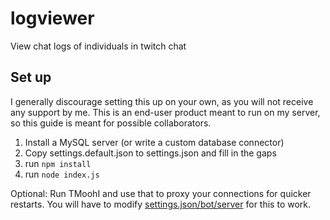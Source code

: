 # logviewer
View chat logs of individuals in twitch chat

## Set up
I generally discourage setting this up on your own, as you will not receive any support by me. This is an end-user product meant to run on my server, so this guide is meant for possible collaborators.
1) Install a MySQL server (or write a custom database connector)
2) Copy settings.default.json to settings.json and fill in the gaps
3) run `npm install`
4) run `node index.js`

Optional:
Run TMoohI and use that to proxy your connections for quicker restarts. You will have to modify [settings.json/bot/server](https://github.com/CBenni/logviewer/blob/master/settings.default.json#L16) for this to work.
